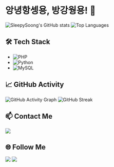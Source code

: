 # 앙녕항셍용, 방강웡용! 👋

![SleepySoong's GitHub stats](https://github-readme-stats.vercel.app/api?username=sleepysoong&show_icons=true&theme=dracula)
![Top Languages](https://github-readme-stats.vercel.app/api/top-langs/?username=sleepysoong&layout=compact&theme=dracula)

## 🛠 Tech Stack
- ![PHP](https://img.shields.io/badge/PHP-777BB4?style=for-the-badge&logo=php&logoColor=white)
- ![Python](https://img.shields.io/badge/Python-3776AB?style=for-the-badge&logo=python&logoColor=white)
- ![MySQL](https://img.shields.io/badge/MySQL-00000F?style=for-the-badge&logo=mysql&logoColor=white)

## 📈 GitHub Activity
![GitHub Activity Graph](https://github-readme-activity-graph.cyclic.app/graph?username=sleepysoong&theme=dracula)
![GitHub Streak](https://streak-stats.demolab.com/?user=sleepysoong&theme=dracula)

## 📫 Contact Me
<a href="mailto:hyunnn1123@naver.com"><img src="https://img.shields.io/badge/Email-D14836?style=for-the-badge&logo=gmail&logoColor=white"/></a>

## 🌐 Follow Me
<a href="https://discord.gg/xfr7MTgEUQ"><img src="https://img.shields.io/badge/Discord-7289DA?style=for-the-badge&logo=discord&logoColor=white"/></a>
<a href="https://www.instagram.com/sleepysoong/"><img src="https://img.shields.io/badge/Instagram-E4405F?style=for-the-badge&logo=instagram&logoColor=white"/></a>
